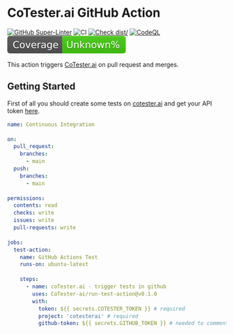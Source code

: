 # CoTester.ai GitHub Action

[![GitHub Super-Linter](https://github.com/actions/typescript-action/actions/workflows/linter.yml/badge.svg)](https://github.com/super-linter/super-linter)
![CI](https://github.com/actions/typescript-action/actions/workflows/ci.yml/badge.svg)
[![Check dist/](https://github.com/actions/typescript-action/actions/workflows/check-dist.yml/badge.svg)](https://github.com/actions/typescript-action/actions/workflows/check-dist.yml)
[![CodeQL](https://github.com/actions/typescript-action/actions/workflows/codeql-analysis.yml/badge.svg)](https://github.com/actions/typescript-action/actions/workflows/codeql-analysis.yml)
[![Coverage](./badges/coverage.svg)](./badges/coverage.svg)

This action triggers [CoTester.ai](https://app.cotester.ai) on pull request and
merges.

## Getting Started

First of all you should create some tests on
[cotester.ai](https://app.cotester.ai) and get your API token
[here](https://app.cotester.ai/settings/integrations).

```yaml
name: Continuous Integration

on:
  pull_request:
    branches:
      - main
  push:
    branches:
      - main

permissions:
  contents: read
  checks: write
  issues: write
  pull-requests: write

jobs:
  test-action:
    name: GitHub Actions Test
    runs-on: ubuntu-latest

    steps:
      - name: coTester.ai - trigger tests in github
        uses: CoTester-ai/run-test-action@v0.1.0
        with:
          token: ${{ secrets.COTESTER_TOKEN }} # required
          project: 'cotesterai' # required
          github-token: ${{ secrets.GITHUB_TOKEN }} # needed to comment on PR
```
